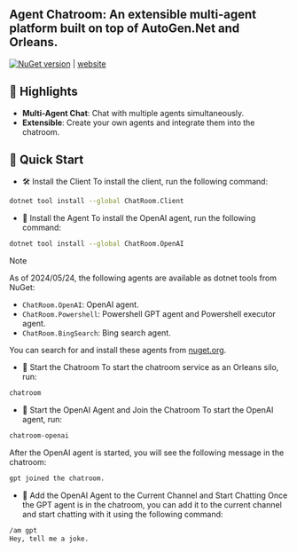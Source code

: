 ## Agent Chatroom: An extensible multi-agent platform built on top of AutoGen.Net and Orleans.

[![NuGet version](https://badge.fury.io/nu/ChatRoom.Client.svg)](https://badge.fury.io/nu/ChatRoom.Client) | [website](https://littlelittlecloud.github.io/Agent-ChatRoom/)

## 🌟 Highlights
- **Multi-Agent Chat**: Chat with multiple agents simultaneously.
- **Extensible**: Create your own agents and integrate them into the chatroom.

## 🚀 Quick Start

- 🛠️ Install the Client
To install the client, run the following command:
```bash
dotnet tool install --global ChatRoom.Client
```

- 🧩 Install the Agent
To install the OpenAI agent, run the following command:
```bash
dotnet tool install --global ChatRoom.OpenAI
```

> [!Note]
> As of 2024/05/24, the following agents are available as dotnet tools from NuGet:
> - `ChatRoom.OpenAI`: OpenAI agent.
> - `ChatRoom.Powershell`: Powershell GPT agent and Powershell executor agent.
> - `ChatRoom.BingSearch`: Bing search agent.

You can search for and install these agents from [nuget.org](https://www.nuget.org/).

- 🚪 Start the Chatroom
To start the chatroom service as an Orleans silo, run:
```bash
chatroom
```

- 🤖 Start the OpenAI Agent and Join the Chatroom
To start the OpenAI agent, run:
```bash
chatroom-openai
```

After the OpenAI agent is started, you will see the following message in the chatroom:
```bash
gpt joined the chatroom.
```

- 💬 Add the OpenAI Agent to the Current Channel and Start Chatting
Once the GPT agent is in the chatroom, you can add it to the current channel and start chatting with it using the following command:
```bash
/am gpt
Hey, tell me a joke.
```
